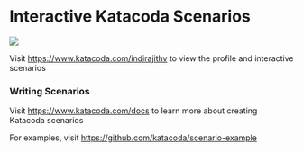 # Interactive Katacoda Scenarios

[![](http://shields.katacoda.com/katacoda/indirajithv/count.svg)](https://www.katacoda.com/indirajithv "Get your profile on Katacoda.com")

Visit https://www.katacoda.com/indirajithv to view the profile and interactive scenarios

### Writing Scenarios
Visit https://www.katacoda.com/docs to learn more about creating Katacoda scenarios

For examples, visit https://github.com/katacoda/scenario-example
